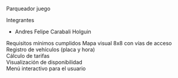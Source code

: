 Parqueador juego

Integrantes
- Andres Felipe Carabali Holguin

 Requisitos mínimos cumplidos
 Mapa visual 8x8 con vías de acceso  
 Registro de vehículos (placa y hora)  
 Cálculo de tarifas  
 Visualización de disponibilidad  
 Menú interactivo para el usuario  


